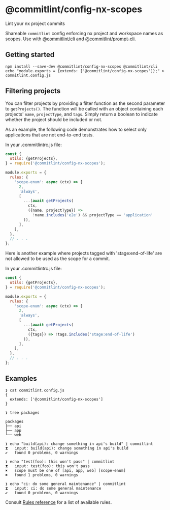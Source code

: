 # @commitlint/config-nx-scopes

Lint your nx project commits

Shareable `commitlint` config enforcing nx project and workspace names as scopes.
Use with [@commitlint/cli](../cli) and [@commitlint/prompt-cli](../prompt-cli).

## Getting started

```
npm install --save-dev @commitlint/config-nx-scopes @commitlint/cli
echo "module.exports = {extends: ['@commitlint/config-nx-scopes']};" > commitlint.config.js
```

## Filtering projects

You can filter projects by providing a filter function as the second parameter to `getProjects()`. The function will be called with an object containing each projects' `name`, `projectType`, and `tags`. Simply return a boolean to indicate whether the project should be included or not.

As an example, the following code demonstrates how to select only applications that are not end-to-end tests.

In your .commitlintrc.js file:

```javascript
const {
  utils: {getProjects},
} = require('@commitlint/config-nx-scopes');

module.exports = {
  rules: {
    'scope-enum': async (ctx) => [
      2,
      'always',
      [
        ...(await getProjects(
          ctx,
          ({name, projectType}) =>
            !name.includes('e2e') && projectType == 'application'
        )),
      ],
    ],
  },
  // . . .
};
```

Here is another example where projects tagged with 'stage:end-of-life' are not allowed to be used as the scope for a commit.

In your .commitlintrc.js file:

```javascript
const {
  utils: {getProjects},
} = require('@commitlint/config-nx-scopes');

module.exports = {
  rules: {
    'scope-enum': async (ctx) => [
      2,
      'always',
      [
        ...(await getProjects(
          ctx,
          ({tags}) => !tags.includes('stage:end-of-life')
        )),
      ],
    ],
  },
  // . . .
};
```

## Examples

```
❯ cat commitlint.config.js
{
  extends: ['@commitlint/config-nx-scopes']
}

❯ tree packages

packages
├── api
├── app
└── web

❯ echo "build(api): change something in api's build" | commitlint
⧗   input: build(api): change something in api's build
✔   found 0 problems, 0 warnings

❯ echo "test(foo): this won't pass" | commitlint
⧗   input: test(foo): this won't pass
✖   scope must be one of [api, app, web] [scope-enum]
✖   found 1 problems, 0 warnings

❯ echo "ci: do some general maintenance" | commitlint
⧗   input: ci: do some general maintenance
✔   found 0 problems, 0 warnings
```

Consult [Rules reference](https://commitlint.js.org/reference/rules) for a list of available rules.
